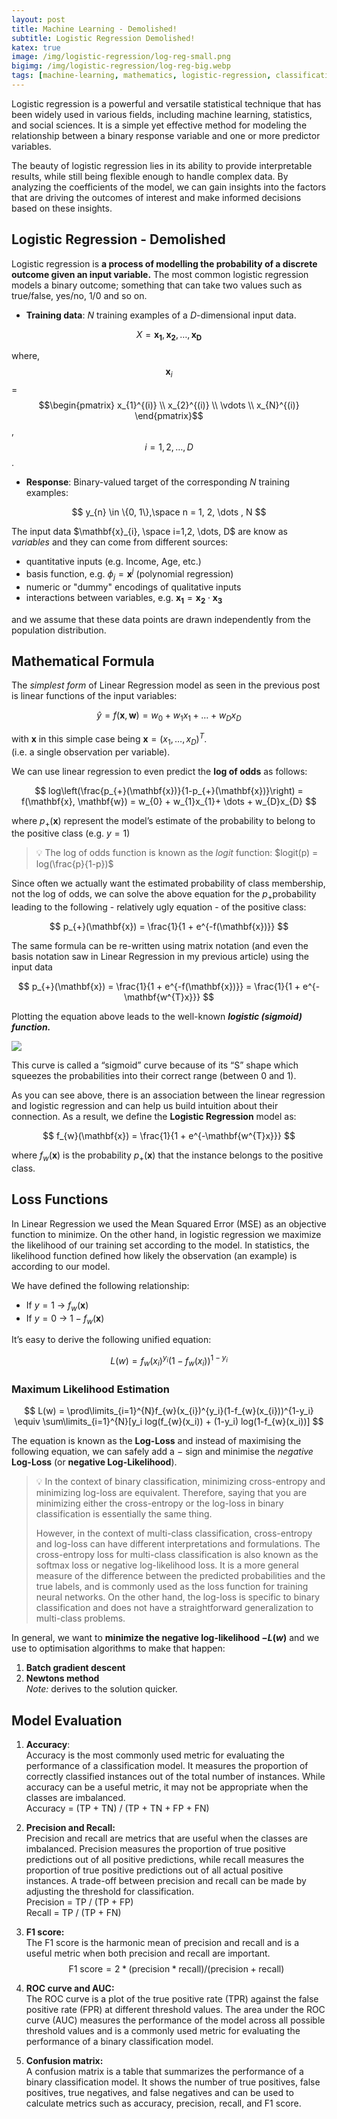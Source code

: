 ```yaml
---
layout: post
title: Machine Learning - Demolished!
subtitle: Logistic Regression Demolished!
katex: true
image: /img/logistic-regression/log-reg-small.png
bigimg: /img/logistic-regression/log-reg-big.webp
tags: [machine-learning, mathematics, logistic-regression, classification]
---
```


Logistic regression is a powerful and versatile statistical technique that has been widely used in various fields, including machine learning, statistics, and social sciences. It is a simple yet effective method for modeling the relationship between a binary response variable and one or more predictor variables.

The beauty of logistic regression lies in its ability to provide interpretable results, while still being flexible enough to handle complex data. By analyzing the coefficients of the model, we can gain insights into the factors that are driving the outcomes of interest and make informed decisions based on these insights.

## Logistic Regression - Demolished

Logistic regression is **a process of modelling the probability of a discrete outcome given an input variable.** The most common logistic regression models a binary outcome; something that can take two values such as true/false, yes/no, 1/0 and so on.

- **Training data**: $N$ training examples of a $D$-dimensional input data.

$$
X = \mathbf{x_1}, \mathbf{x_2}, \dots , \mathbf{x_D}
$$

where, $$\mathbf{x}_{i} $$ =
$$\begin{pmatrix}
x_{1}^{(i)} \\
x_{2}^{(i)} \\
\vdots \\
x_{N}^{(i)}
\end{pmatrix}$$ , $$i=1,2, \dots, D$$.

- **Response**: Binary-valued target of the corresponding $N$ training examples:

$$
y_{n} \in \{0, 1\},\space n = 1, 2, \dots , N
$$

The input data $\mathbf{x}_{i}, \space i=1,2, \dots, D$ are know as *variables* and they can come from different sources:

- quantitative inputs (e.g. Income, Age, etc.)
- basis function, e.g. $\phi_{j}=\mathbf{x}^{j}$ (polynomial regression)
- numeric or "dummy" encodings of qualitative inputs
- interactions between variables, e.g. $\mathbf{x_{1}}=\mathbf{x_{2}} \cdot \mathbf{x_{3}}$

and we assume that these data points are drawn independently from the population distribution.

## Mathematical Formula

The *simplest form* of Linear Regression model as seen in the previous post is linear functions of the input variables:

$$
\hat{y} = f(\mathbf{x}, \mathbf{w}) = w_{0} + w_{1}x_{1}+ \dots + w_{D}x_{D}
$$

with $\mathbf{x}$ in this simple case being $\mathbf{x} = (x_{1}, \dots, x_{D})^{T}$. <br>
(i.e. a single observation per variable).

We can use linear regression to even predict the **log of odds** as follows:

$$
log\left(\frac{p_{+}(\mathbf{x})}{1-p_{+}(\mathbf{x})}\right) = f(\mathbf{x}, \mathbf{w}) = w_{0} + w_{1}x_{1}+ \dots + w_{D}x_{D}
$$

where $p_{+}(\mathbf{x})$ represent the model’s estimate of the probability to belong to the positive class (e.g. $y = 1$)

> 💡 The log of odds function is known as the *logit* function:
> $logit(p) = log(\frac{p}{1-p})$

Since often we actually want the estimated probability of class membership, not the log of odds, we can solve the above equation for the $p_{+}$probability leading to the following - relatively ugly equation - of the positive class:

$$
p_{+}(\mathbf{x}) = \frac{1}{1 + e^{-f(\mathbf{x})}}
$$

The same formula can be re-written using matrix notation (and even the basis notation saw in Linear Regression in my previous article) using the input data

$$
p_{+}(\mathbf{x}) = \frac{1}{1 + e^{-f(\mathbf{x})}} = \frac{1}{1 + e^{-\mathbf{w^{T}x}}}
$$

Plotting the equation above leads to the well-known ***logistic (sigmoid) function.***

![](/img/logistic-regression/log-reg-inline-sigma.jpeg)

This curve is called a “sigmoid” curve because of its “S” shape which squeezes the probabilities into their correct range (between 0 and 1).

As you can see above, there is an association between the linear regression and logistic regression and can help us build intuition about their connection. As a result, we define the **Logistic Regression** model as:

$$
f_{w}(\mathbf{x}) = \frac{1}{1 + e^{-\mathbf{w^{T}x}}}
$$

where $f_{w}(\mathbf{x})$ is the probability $p_{+}{(\mathbf{x})}$ that the instance belongs to the positive class.

## Loss Functions

In Linear Regression we used the Mean Squared Error (MSE) as an objective function to minimize. On the other hand, in logistic regression we maximize the likelihood of our training set according to the model. In statistics, the likelihood function defined how likely the observation (an example) is according to our model.

We have defined the following relationship:

- If $y=1$ →     $f_{w}(\mathbf{x})$
- If $y=0$ →  $1 - f_{w}(\mathbf{x})$

It’s easy to derive the following unified equation:

$$
L(w) = f_{w}(x_{i})^{y_i}(1-f_{w}(x_{i}))^{1-y_i}
$$

### Maximum Likelihood Estimation

$$
L(w) = \prod\limits_{i=1}^{N}f_{w}(x_{i})^{y_i}(1-f_{w}(x_{i}))^{1-y_i} \equiv \sum\limits_{i=1}^{N}[y_i log(f_{w}(x_i)) + (1-y_i) log(1-f_{w}(x_i))]
$$

The equation is known as the **Log-Loss** and instead of maximising the following equation, we can safely add a $-$ sign and minimise the *negative* **Log-Loss** (or **negative Log-Likelihood**).

> 💡 In the context of binary classification, minimizing cross-entropy and minimizing log-loss are equivalent. Therefore, saying that you are minimizing either the cross-entropy or the log-loss in binary classification is essentially the same thing.
>
> However, in the context of multi-class classification, cross-entropy and log-loss can have different interpretations and formulations. The cross-entropy loss for multi-class classification is also known as the softmax loss or negative log-likelihood loss. It is a more general measure of the difference between the predicted probabilities and the true labels, and is commonly used as the loss function for training neural networks. On the other hand, the log-loss is specific to binary classification and does not have a straightforward generalization to multi-class problems.

In general, we want to **minimize the negative log-likelihood $-L(w)$** and we use to optimisation algorithms to make that happen:

1. **Batch gradient descent**
2. **Newtons method** <br>
*Note:* derives to the solution quicker.

## Model Evaluation

1. **Accuracy**: <br>
Accuracy is the most commonly used metric for evaluating the performance of a classification model. It measures the proportion of correctly classified instances out of the total number of instances. While accuracy can be a useful metric, it may not be appropriate when the classes are imbalanced. <br>
Accuracy = (TP + TN) / (TP + TN + FP + FN)

2. **Precision and Recall:** <br>
Precision and recall are metrics that are useful when the classes are imbalanced. Precision measures the proportion of true positive predictions out of all positive predictions, while recall measures the proportion of true positive predictions out of all actual positive instances. A trade-off between precision and recall can be made by adjusting the threshold for classification. <br>
Precision = TP / (TP + FP) <br>
Recall = TP / (TP + FN)

3. **F1 score:** <br>
The F1 score is the harmonic mean of precision and recall and is a useful metric when both precision and recall are important. <br>
$$\text{F1 score} = 2*(\text{precision}* \text{recall}) / (\text{precision} + \text{recall})$$

4. **ROC curve and AUC:** <br>
The ROC curve is a plot of the true positive rate (TPR) against the false positive rate (FPR) at different threshold values. The area under the ROC curve (AUC) measures the performance of the model across all possible threshold values and is a commonly used metric for evaluating the performance of a binary classification model.

5. **Confusion matrix:** <br>
A confusion matrix is a table that summarizes the performance of a binary classification model. It shows the number of true positives, false positives, true negatives, and false negatives and can be used to calculate metrics such as accuracy, precision, recall, and F1 score.
